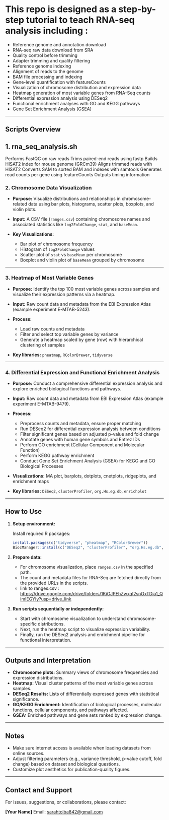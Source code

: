 # This repo is designed as a step-by-step tutorial to teach RNA-seq analysis including :

* Reference genome and annotation download
* RNA-seq raw data download from SRA
* Quality control before trimming
* Adapter trimming and quality filtering
* Reference genome indexing
* Alignment of reads to the genome
* BAM file processing and indexing
* Gene-level quantification with featureCounts
* Visualization of chromosome distribution and expression data
* Heatmap generation of most variable genes from RNA-Seq counts
* Differential expression analysis using DESeq2
* Functional enrichment analyses with GO and KEGG pathways
* Gene Set Enrichment Analysis (GSEA)

---

## Scripts Overview

## 1. rna_seq_analysis.sh
Performs FastQC on raw reads
Trims paired-end reads using fastp
Builds HISAT2 index for mouse genome (GRCm39)
Aligns trimmed reads with HISAT2
Converts SAM to sorted BAM and indexes with samtools
Generates read counts per gene using featureCounts
Outputs timing information

### 2. Chromosome Data Visualization

* **Purpose:** Visualize distributions and relationships in chromosome-related data using bar plots, histograms, scatter plots, boxplots, and violin plots.
* **Input:** A CSV file (`ranges.csv`) containing chromosome names and associated statistics like `log2FoldChange`, `stat`, and `baseMean`.
* **Key Visualizations:**

  * Bar plot of chromosome frequency
  * Histogram of `log2FoldChange` values
  * Scatter plot of `stat` vs `baseMean` per chromosome
  * Boxplot and violin plot of `baseMean` grouped by chromosome

---

### 3. Heatmap of Most Variable Genes

* **Purpose:** Identify the top 100 most variable genes across samples and visualize their expression patterns via a heatmap.
* **Input:** Raw count data and metadata from the EBI Expression Atlas (example experiment E-MTAB-5243).
* **Process:**

  * Load raw counts and metadata
  * Filter and select top variable genes by variance
  * Generate a heatmap scaled by gene (row) with hierarchical clustering of samples
* **Key libraries:** `pheatmap`, `RColorBrewer`, `tidyverse`

---

### 4. Differential Expression and Functional Enrichment Analysis

* **Purpose:** Conduct a comprehensive differential expression analysis and explore enriched biological functions and pathways.
* **Input:** Raw count data and metadata from EBI Expression Atlas (example experiment E-MTAB-9479).
* **Process:**

  * Preprocess counts and metadata, ensure proper matching
  * Run DESeq2 for differential expression analysis between conditions
  * Filter significant genes based on adjusted p-value and fold change
  * Annotate genes with human gene symbols and Entrez IDs
  * Perform GO enrichment (Cellular Component and Molecular Function)
  * Perform KEGG pathway enrichment
  * Conduct Gene Set Enrichment Analysis (GSEA) for KEGG and GO Biological Processes
* **Visualizations:** MA plot, barplots, dotplots, cnetplots, ridgeplots, and enrichment maps
* **Key libraries:** `DESeq2`, `clusterProfiler`, `org.Hs.eg.db`, `enrichplot`

---

## How to Use

1. **Setup environment:**

   Install required R packages:

   ```r
   install.packages(c("tidyverse", "pheatmap", "RColorBrewer"))
   BiocManager::install(c("DESeq2", "clusterProfiler", "org.Hs.eg.db", "enrichplot", "AnnotationDbi"))
   ```

2. **Prepare data:**

   * For chromosome visualization, place `ranges.csv` in the specified path.
   * The count and metadata files for RNA-Seq are fetched directly from the provided URLs in the scripts.
   * link to ranges.csv : https://drive.google.com/drive/folders/1KiGJPEhZwxqI2snOxTDia1_QimIEGYIy?usp=drive_link
3. **Run scripts sequentially or independently:**

   * Start with chromosome visualization to understand chromosome-specific distributions.
   * Next, run the heatmap script to visualize expression variability.
   * Finally, run the DESeq2 analysis and enrichment pipeline for functional interpretation.

---

## Outputs and Interpretation

* **Chromosome plots:** Summary views of chromosome frequencies and expression distributions.
* **Heatmap:** Visual cluster patterns of the most variable genes across samples.
* **DESeq2 Results:** Lists of differentially expressed genes with statistical significance.
* **GO/KEGG Enrichment:** Identification of biological processes, molecular functions, cellular components, and pathways affected.
* **GSEA:** Enriched pathways and gene sets ranked by expression change.

---

## Notes

* Make sure internet access is available when loading datasets from online sources.
* Adjust filtering parameters (e.g., variance threshold, p-value cutoff, fold change) based on dataset and biological questions.
* Customize plot aesthetics for publication-quality figures.

---

## Contact and Support

For issues, suggestions, or collaborations, please contact:

**\[Your Name]**
Email: sarahtolba842@gmail.com

